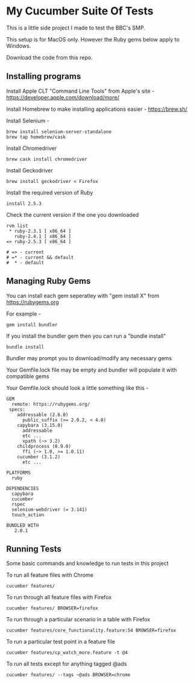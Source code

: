 # My Cucumber Suite Of Tests

This is a little side project I made to test the BBC's SMP.

This setup is for MacOS only. However the Ruby gems below apply to Windows.

Download the code from this repo.

## Installing programs

Install Apple CLT "Command Line Tools" from Apple's site - https://developer.apple.com/download/more/

Install Homebrew to make installing applications easier - https://brew.sh/

Install Selenium -

```
brew install selenium-server-standalone
brew tap homebrew/cask
```

Install Chromedriver

```
brew cask install chromedriver
```

Install Geckodriver

```
brew install geckodriver < Firefox
```

Install the required version of Ruby

```
install 2.5.3
```

Check the current version if the one you downloaded

```
rvm list
 * ruby-2.3.1 [ x86_64 ]
   ruby-2.4.1 [ x86_64 ]
=> ruby-2.5.3 [ x86_64 ]

# => - current
# =* - current && default
#  * - default
```

## Managing Ruby Gems

You can install each gem seperatley with "gem install X" from https://rubygems.org

For example -

```
gem install bundler
```

If you install the bundler gem then you can run a "bundle install"

```
bundle install
```

Bundler may prompt you to download/modify any necessary gems

Your Gemfile.lock file may be empty and bundler will populate it with compatible gems

Your Gemfile.lock should look a little something like this -

```
GEM
  remote: https://rubygems.org/
 specs:
    addressable (2.6.0)
      public_suffix (>= 2.0.2, < 4.0)
    capybara (3.15.0)
      addressable
      etc ...
      xpath (~> 3.2)
    childprocess (0.9.0)
      ffi (~> 1.0, >= 1.0.11)
    cucumber (3.1.2)
      etc ...

PLATFORMS
  ruby

DEPENDENCIES
  capybara
  cucumber
  rspec
  selenium-webdriver (= 3.141)
  touch_action

BUNDLED WITH
   2.0.1
```

## Running Tests

Some basic commands and knowledge to run tests in this project

To run all feature files with Chrome

```
cucumber features/
```

To run through all feature files with Firefox

```
cucumber features/ BROWSER=firefox
```

To run through a particular scenario in a table with Firefox

```
cucumber features/core_functionality.feature:54 BROWSER=firefox
```

To run a particular test point in a feature file

```
cucumber features/cp_watch_more.feature -t @4
```

To run all tests except for anything tagged @ads

```
cucumber features/ --tags ~@ads BROWSER=chrome
```
